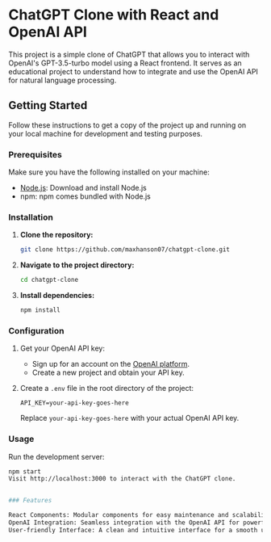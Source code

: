 # ChatGPT Clone with React and OpenAI API

This project is a simple clone of ChatGPT that allows you to interact with OpenAI's GPT-3.5-turbo model using a React frontend. It serves as an educational project to understand how to integrate and use the OpenAI API for natural language processing.

## Getting Started

Follow these instructions to get a copy of the project up and running on your local machine for development and testing purposes.

### Prerequisites

Make sure you have the following installed on your machine:

- [Node.js](https://nodejs.org/): Download and install Node.js
- npm: npm comes bundled with Node.js

### Installation

1. **Clone the repository:**

    ```bash
    git clone https://github.com/maxhanson07/chatgpt-clone.git
    ```

2. **Navigate to the project directory:**

    ```bash
    cd chatgpt-clone
    ```

3. **Install dependencies:**

    ```bash
    npm install
    ```

### Configuration

1. Get your OpenAI API key:
   - Sign up for an account on the [OpenAI platform](https://beta.openai.com/signup/).
   - Create a new project and obtain your API key.

2. Create a `.env` file in the root directory of the project:

    ```env
    API_KEY=your-api-key-goes-here
    ```

    Replace `your-api-key-goes-here` with your actual OpenAI API key.

### Usage

Run the development server:

```bash
npm start
Visit http://localhost:3000 to interact with the ChatGPT clone.


### Features

React Components: Modular components for easy maintenance and scalability.
OpenAI Integration: Seamless integration with the OpenAI API for powerful conversational capabilities.
User-friendly Interface: A clean and intuitive interface for a smooth user experience.
